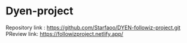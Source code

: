 # Dyen-project


Repository link : https://github.com/Starfaoo/DYEN-followiz-project.git
PReview link: https://followizproject.netlify.app/
